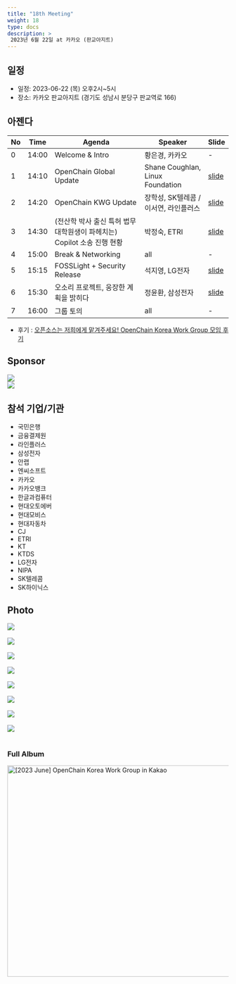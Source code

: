 ```yaml
---
title: "18th Meeting"
weight: 18
type: docs
description: >
 2023년 6월 22일 at 카카오 (판교아지트)
---
```


## 일정

* 일정: 2023-06-22 (목) 오후2시~5시
* 장소: 카카오 판교아지트 (경기도 성남시 분당구 판교역로 166)

## 아젠다

| No | Time | Agenda           | Speaker | Slide |
|----|----|-----------------|------|------|
| 0  | 14:00 | Welcome & Intro | 황은경, 카카오 |  -  |
| 1  | 14:10 | OpenChain Global Update  | 	Shane Coughlan, Linux Foundation | [slide](https://www.slideshare.net/ShaneCoughlan3/openchain-korea-work-group-meeting-18)  |
| 2  | 14:20 | OpenChain KWG Update  | 	장학성, SK텔레콤 / 이서연, 라인플러스 | [slide](./OpenChain_Korea_update_20230622.pdf)  |
| 3  | 14:30 | (전산학 박사 출신 특허 법무 대학원생이 파헤치는) Copilot 소송 진행 현황 | 박정숙, ETRI | [slide](./Copilot%EC%86%8C%EC%86%A1%EC%A7%84%ED%96%89%ED%98%84%ED%99%A9_ETRI%EB%B0%95%EC%A0%95%EC%88%99-R4.pdf)  |
| 4  | 15:00 | Break & Networking  | all | -  |
| 5  | 15:15 | FOSSLight + Security Release  | 석지영, LG전자 | [slide](./230622_FOSSLight_Hub_Security%EA%B8%B0%EB%8A%A5%EC%86%8C%EA%B0%9C.pdf)  |
| 6  | 15:30 | 오소리 프로젝트, 웅장한 계획을 밝히다  | 정윤환, 삼성전자 | [slide](./OSORI_%EC%98%A4%ED%94%88%EC%B2%B4%EC%9D%B8KWG_20230622_%EB%B0%9C%ED%91%9C-2.pdf)  |
| 7  | 16:00 | 그룹 토의 | all | - |

* 후기 : [오픈소스는 저희에게 맡겨주세요! OpenChain Korea Work Group 모임 후기](https://tech.kakao.com/2023/07/10/openchain-kwg-18th-meeting/)

## Sponsor

![](nipg-logo.png)
<br>
![](./kakao.png)

## 참석 기업/기관
- 국민은행
- 금융결제원
- 라인플러스
- 삼성전자
- 안랩
- 엔씨소프트
- 카카오
- 카카오뱅크
- 한글과컴퓨터
- 현대오토에버
- 현대모비스
- 현대자동차
- CJ
- ETRI
- KT
- KTDS
- LG전자
- NIPA
- SK텔레콤
- SK하이닉스

## Photo
![](18_00.jpeg)
<br><br>
![](18_01.jpeg)
<br><br>
![](18_02.jpeg)
<br><br>
![](18_03.jpeg)
<br><br>
![](18_04.jpeg)
<br><br>
![](18_05.jpeg)
<br><br>
![](18_06.jpeg)
<br><br>
![](18_07.jpeg)
<br><br>


### Full Album
<a data-flickr-embed="true" href="https://www.flickr.com/photos/198570149@N05/albums/72177720309271864" title="[2023 June] OpenChain Korea Work Group in Kakao"><img src="https://live.staticflickr.com/65535/52994813939_af4a8d3eb2.jpg" width="640" height="480" alt="[2023 June] OpenChain Korea Work Group in Kakao"/></a><script async src="//embedr.flickr.com/assets/client-code.js" charset="utf-8"></script>

